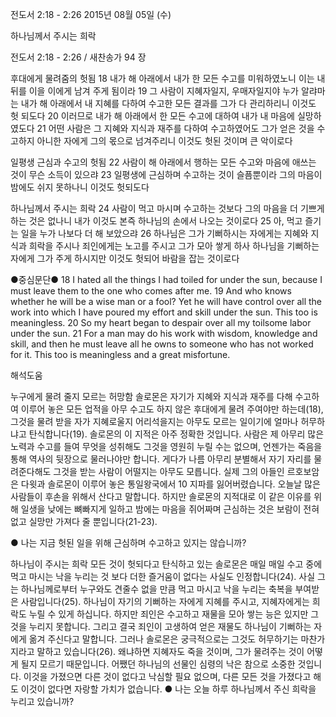 전도서 2:18 - 2:26 
2015년 08월 05일 (수)

하나님께서 주시는 희락 



전도서 2:18 - 2:26 / 새찬송가 94 장


후대에게 물려줌의 헛됨
18 내가 해 아래에서 내가 한 모든 수고를 미워하였노니 이는 내 뒤를 이을 이에게 남겨 주게 됨이라 19 그 사람이 지혜자일지, 우매자일지야 누가 알랴마는 내가 해 아래에서 내 지혜를 다하여 수고한 모든 결과를 그가 다 관리하리니 이것도 헛 되도다 20 이러므로 내가 해 아래에서 한 모든 수고에 대하여 내가 내 마음에 실망하였도다 21 어떤 사람은 그 지혜와 지식과 재주를 다하여 수고하였어도 그가 얻은 것을 수고하지 아니한 자에게 그의 몫으로 넘겨주리니 이것도 헛된 것이며 큰 악이로다

일평생 근심과 수고의 헛됨 
22 사람이 해 아래에서 행하는 모든 수고와 마음에 애쓰는 것이 무슨 소득이 있으랴 23 일평생에 근심하며 수고하는 것이 슬픔뿐이라 그의 마음이 밤에도 쉬지 못하나니 이것도 헛되도다 

하나님께서 주시는 희락
24 사람이 먹고 마시며 수고하는 것보다 그의 마음을 더 기쁘게 하는 것은 없나니 내가 이것도 본즉 하나님의 손에서 나오는 것이로다 25 아, 먹고 즐기는 일을 누가 나보다 더 해 보았으랴 
26 하나님은 그가 기뻐하시는 자에게는 지혜와 지식과 희락을 주시나 죄인에게는 노고를 주시고 그가 모아 쌓게 하사 하나님을 기뻐하는 자에게 그가 주게 하시지만 이것도 헛되어 바람을 잡는 것이로다

●중심문단● 18 I hated all the things I had toiled for under the sun, because I must leave them to the one who comes after me. 19 And who knows whether he will be a wise man or a fool? Yet he will have control over all the work into which I have poured my effort and skill under the sun. This too is meaningless. 20 So my heart began to despair over all my toilsome labor under the sun. 21 For a man may do his work with wisdom, knowledge and skill, and then he must leave all he owns to someone who has not worked for it. This too is meaningless and a great misfortune.

해석도움





누구에게 물려 줄지 모르는 허망함 
솔로몬은 자기가 지혜와 지식과 재주를 다해 수고하여 이루어 놓은 모든 업적을 아무 수고도 하지 않은 후대에게 물려 주여야만 하는데(18), 그것을 물려 받을 자가 지혜로울지 어리석을지는 아무도 모르는 일이기에 얼마나 허무하냐고 탄식합니다(19). 솔로몬의 이 지적은 아주 정확한 것입니다. 사람은 제 아무리 많은 노력과 수고를 들여 무엇을 성취해도 그것을 영원히 누릴 수는 없으며, 언젠가는 죽음을 통해 역사의 뒷장으로 물러나야만 합니다. 게다가 나름 아무리 분별해서 자기 자리를 물려준다해도 그것을 받는 사람이 어떨지는 아무도 모릅니다. 실제 그의 아들인 르호보암은 다윗과 솔로몬이 이루어 놓은 통일왕국에서 10 지파를 잃어버렸습니다. 오늘날 많은 사람들이 후손을 위해서 산다고 말합니다. 하지만 솔로몬의 지적대로 이 같은 이유를 위해 일생을 낮에는 뼈빠지게 일하고 밤에는 마음을 쥐어짜며 근심하는 것은 보람이 전혀 없고 실망만 가져다 줄 뿐입니다(21-23). 

● 나는 지금 헛된 일을 위해 근심하며 수고하고 있지는 않습니까? 

하나님이 주시는 희락
모든 것이 헛되다고 탄식하고 있는 솔로몬은 매일 매일 수고 중에 먹고 마시는 낙을 누리는 것 보다 더한 즐거움이 없다는 사실도 인정합니다(24).  사실 그는 하나님께로부터 누구와도 견줄수 없을 만큼 먹고 마시고 낙을 누리는 축복을 부여받은 사람입니다(25). 하나님이 자기의 기뻐하는 자에게 지혜를 주시고, 지혜자에게는 희락도 누릴 수 있게 하십니다. 하지만 죄인은 수고하고 재물을 모아 쌓는 능은 있지만 그것을 누리지 못합니다. 그리고 결국 죄인이 고생하여 얻은 재물도 하나님이 기뻐하는 자에게 옮겨 주신다고 말합니다. 그러나 솔로몬은  궁극적으로는 그것도 허무하기는 마찬가지라고 말하고 있습니다(26). 왜냐하면 지혜자도 죽을 것이며, 그가 물려주는 것이 어떻게 될지 모르기 때문입니다. 어쨌던 하나님의 선물인 심령의 낙은 참으로 소중한 것입니다. 이것을 가졌으면 다른 것이 없다고 낙심할 필요 없으며, 다른 모든 것을 가졌다고 해도 이것이 없다면 자랑할 가치가 없습니다.
● 나는 오늘 하루 하나님께서 주신 희락을 누리고 있습니까?